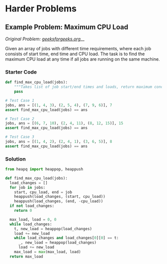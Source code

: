 # Harder Problems

## Example Problem: Maximum CPU Load

_Original Problem:_ [_geeksforgeeks.org_](https://www.geeksforgeeks.org/maximum-cpu-load-from-the-given-list-of-jobs/)__

Given an array of jobs with different time requirements, where each job consists of start time, end time and CPU load. The task is to find the maximum CPU load at any time if all jobs are running on the same machine.

### Starter Code

```python
def find_max_cpu_load(jobs):
    """Takes list of job start/end times and loads, return maximum concurrent CPU load"""
    pass

# Test Case 1
jobs, ans = [(1, 4, 3), (2, 5, 4), (7, 9, 6)], 7
assert find_max_cpu_load(jobs) == ans

# Test Case 2
jobs, ans = [(6, 7, 10), (2, 4, 11), (8, 12, 15)], 15
assert find_max_cpu_load(jobs) == ans

# Test Case 3
jobs, ans = [(1, 4, 2), (2, 4, 1), (3, 6, 5)], 8
assert find_max_cpu_load(jobs) == ans
```

### Solution

```python
from heapq import heappop, heappush

def find_max_cpu_load(jobs):
  load_changes = []
  for job in jobs:
    start, cpu_load, end = job
    heappush(load_changes, (start, cpu_load))
    heappush(load_changes, (end, -cpu_load))
  if not load_changes:
    return 0

  max_load, load = 0, 0
  while load_changes:
    t, new_load = heappop(load_changes)
    load += new_load
    while load_changes and load_changes[0][0] == t:
      _, new_load = heappop(load_changes)
      load += new_load
    max_load = max(max_load, load)
  return max_load
```
